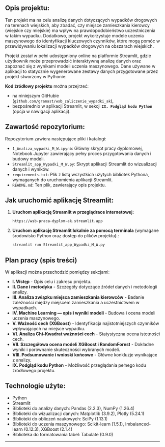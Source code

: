 ## Opis projektu:
Ten projekt ma na celu analizę danych dotyczących wypadków drogowych na terenach wiejskich, aby zbadać, czy miejsce zamieszkania kierowcy (wiejskie czy miejskie) ma wpływ na prawdopodobieństwo uczestniczenia w takim wypadku. Dodatkowo, projekt wykorzystuje modele uczenia maszynowego do identyfikacji kluczowych czynników, które mogą pomóc w przewidywaniu lokalizacji wypadków drogowych na obszarach wiejskich.

Projekt został w pełni udostępniony online na platformie Streamlit, gdzie użytkownik może przeprowadzić interaktywną analizę danych oraz zapoznać się z wynikami modeli uczenia maszynowego. Dane używane w aplikacji to statycznie wygenerowane zestawy danych przygotowane przez projekt stworzony w Pythonie.

**Kod źródłowy projektu** można przejrzeć:
- na niniejszym GitHubie (`github.com/granast/wsb_zaliczenie_wypadki_ak`),
- bezpośrednio w aplikacji Streamlit, w sekcji **`IX. Podgląd kodu Python`** (opcja w nawigacji aplikacji).

## Zawartość repozytorium:
Repozytorium zawiera następujące pliki i katalogi:

-   `1_Analiza_wypadki_M_W.ipynb`: Główny skrypt pracy dyplomowej, Notebook Jupyter zawierający pełny proces przygotowania danych i budowy modeli.
-   `Streamlit_app_Wypadki_M_W.py`: Skrypt aplikacji Streamlit do wizualizacji danych i wyników.
-   `requirements.txt`: Plik z listą wszystkich użytych bibliotek Pythona, wymaganych do uruchomienia aplikacji Streamlit.
-   `README.md`: Ten plik, zawierający opis projektu.

## Jak uruchomić aplikację Streamlit:
1.  **Uruchom aplikację Streamlit w przeglądrace internetowej:**
    ```bash
    https://wsb-praca-dyplom-ak.streamlit.app
    ```
    
2.  **Uruchom aplikację Streamlit lokalnie za pomocą terminala** (wymagane środowisko Python oraz dostęp do plików projektu).:
    ```bash
    streamlit run Streamlit_app_Wypadki_M_W.py
    ```
## Plan pracy (spis treści)
W aplikacji można przechodzić pomiędzy sekcjami:
- **I. Wstęp** - Opis celu i zakresu projektu.
- **II. Dane i metodyka** - Szczegóły dotyczące źródeł danych i metodologii analizy.
- **III. Analiza związku miejsca zamieszkania kierowców** - Badanie zależności między miejscem zamieszkania a uczestnictwem w wypadkach.
- **IV. Machine Learning — opis i wyniki modeli** - Budowa i ocena modeli uczenia maszynowego.
- **V. Ważność cech (XGBoost)** - Identyfikacja najistotniejszych czynników wpływających na miejsce wypadku.
- **VI. Analiza Chi-Kwadrat ważności cech** - Statystyczna ocena istotności cech.
- **VII. Szczegółowa ocena modeli XGBoost i RandomForest** - Dokładne wyniki i porównanie skuteczności wybranych modeli.
- **VIII. Podsumowanie i wnioski końcowe** - Główne konkluzje wynikające z analizy.
- **IX. Podgląd kodu Python** - Możliwość przeglądania pełnego kodu źródłowego projektu.

## Technologie użyte:
-   Python
-   Streamlit
-   Biblioteki do analizy danych: Pandas (2.2.3), NumPy (1.26.4)
-   Biblioteki do wizualizacji danych: Matplotlib (3.9.2), Plotly (5.24.1)
-   Biblioteki do obliczeń naukowych: SciPy (1.13.1)
-   Biblioteki do uczenia maszynowego: Scikit-learn (1.5.1), Imbalanced-learn (0.12.3), XGBoost (2.1.4)
-   Biblioteka do formatowania tabel: Tabulate (0.9.0)

---
